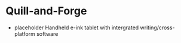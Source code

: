 # Quill-and-Forge
- placeholder
Handheld e-ink tablet with intergrated writing/cross-platform software 
